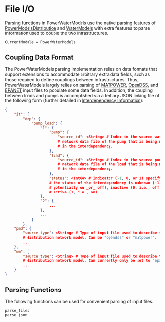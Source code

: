# File I/O
Parsing functions in PowerWaterModels use the native parsing features of [PowerModelsDistribution](https://github.com/lanl-ansi/PowerModelsDistribution.jl) and [WaterModels](https://github.com/lanl-ansi/WaterModels.jl) with extra features to parse information used to couple the two infrastructures.

```@meta
CurrentModule = PowerWaterModels
```

## Coupling Data Format
The PowerWaterModels parsing implementation relies on data formats that support extensions to accommodate arbitrary extra data fields, such as those required to define couplings between infrastructures.
Thus, PowerWaterModels largely relies on parsing of [MATPOWER](https://matpower.org/), [OpenDSS](https://www.epri.com/pages/sa/opendss), and [EPANET](https://www.epa.gov/water-research/epanet) input files to populate some data fields.
In addition, the coupling between loads and pumps is accomplished via a tertiary JSON linking file of the following form (further detailed in [Interdependency Information](@ref)):
```json
{
    "it": {
        "dep": {
            "pump_load": {
                "1": {
                    "pump": {
                        "source_id": <String> # Index in the source water
                        # network data file of the pump that is being modeled
                        # in the interdependency.
                    },
                    "load": {
                        "source_id": <String> # Index in the source power
                        # network data file of the load that is being modeled
                        # in the interdependency.
                    },
                    "status": <Int64> # Indicator (-1, 0, or 1) specifying if
                    # the status of the interdependency is unknown (-1, i.e.,
                    # potentially on _or_ off), inactive (0, i.e., off) or 
                    # active (1, i.e., on).
                },
                "2": {
                    ...
                },
                ...
            }
        },
    "pmd": {
        "source_type": <String> # Type of input file used to describe the power
        # distribution network model. Can be "opendss" or "matpower".
        ...
    },
    "wm": {
        "source_type": <String> # Type of input file used to describe the water
        # distribution network model. Can currently only be set to "epanet".
        ...
    }
}
```

## Parsing Functions
The following functions can be used for convenient parsing of input files.

```@docs
parse_files
parse_json
```
